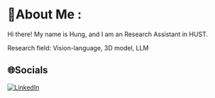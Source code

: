 # 💫About Me :
Hi there! My name is Hung, and I am an Research Assistant in HUST. 

Research field: Vision-language, 3D model, LLM



## 🌐Socials
[![LinkedIn](https://img.shields.io/badge/LinkedIn-%230077B5.svg?logo=linkedin&logoColor=white)](https://linkedin.com/in/linkedin.com/in/hưng-lê-minh-b66209215) 

